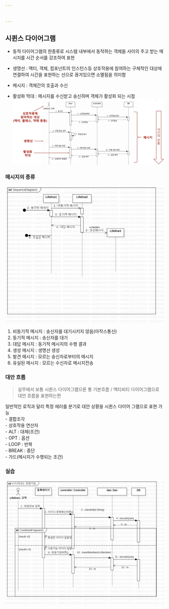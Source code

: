 ```yaml
---


---
```


<h2 id="시퀸스-다이어그램">시퀸스 다이어그램</h2>
<ul>
<li>
<p>동적 다이어그램의 한종류로 시스템 내부에서 동작하는 객체들 사이의 주고 받는 메시지를 시간 순서를 강조하여 표현</p>
</li>
<li>
<p>생명선 : 액터, 객체, 컴포넌트의 인스턴스등 상호작용에 참여하는 구체적인 대상에 연결하여 시간을 표현하는 선으로 끊겨있으면 소멸됨을 의미함</p>
</li>
<li>
<p>메시지 : 객체간의 호출과 수신</p>
</li>
<li>
<p>활성화 막대 : 메시지를 수신받고 송신하며 객체가 활성화 되는 시점<br>
<img src="https://github.com/jinia91/blogTest/blob/main/%EC%8B%9C%ED%80%B8%EC%8A%A4%20%EB%8B%A4%EC%9D%B4%EC%96%B4%EA%B7%B8%EB%9E%A8.png?raw=true" alt="enter image description here"></p>
</li>
</ul>
<h3 id="메시지의-종류">메시지의 종류</h3>
<p><img src="https://github.com/jinia91/blogTest/blob/main/img/%EC%8B%9C%ED%80%B8%EC%8A%A4%20%EB%8B%A4%EC%9D%B4%EC%96%B4%EA%B7%B8%EB%9E%A8%20%EB%A9%94%EC%8B%9C%EC%A7%80%EC%A2%85%EB%A5%98.png?raw=true" alt="enter image description here"></p>
<ol>
<li>비동기적 메시지 : 송신자를 대기시키지 않음(아작스통신)</li>
<li>동기적 메시지 : 송신자를 대기</li>
<li>대답 메시지 : 동기적 메시지의 수행 결과</li>
<li>생성 메시지 : 생명선 생성</li>
<li>발견 메시지 : 모르는 송신자로부터의 메시지</li>
<li>유실된 메시지 : 모르는 수신자로 메시지전송</li>
</ol>
<h3 id="대안-흐름">대안 흐름</h3>
<blockquote>
<p>실무에서 보통 시퀸스 다이어그램으론 통 기본흐름 / 액티비티 다이어그램으로 대안 흐름을 표현하는편</p>
</blockquote>
<p>일반적인 로직과 달리 특정 에러를 분기로 대안 상황을 시퀸스 다이어 그램으로 표현 가능<br>
- 결합조각<br>
- 상호작용 연산자<br>
- ALT : 대체(조건)<br>
- OPT : 옵션<br>
- LOOP : 반복<br>
- BREAK : 중단<br>
- 가드(메시지가 수행되는 조건)</p>
<h3 id="실습">실습</h3>
<p><img src="https://github.com/jinia91/blogTest/blob/main/t%EC%8B%9C%EB%82%98%EB%A6%AC%EC%98%A41.%20%ED%9A%8C%EC%9B%90%EA%B0%80%EC%9E%85.png?raw=true" alt="enter image description here"></p>


